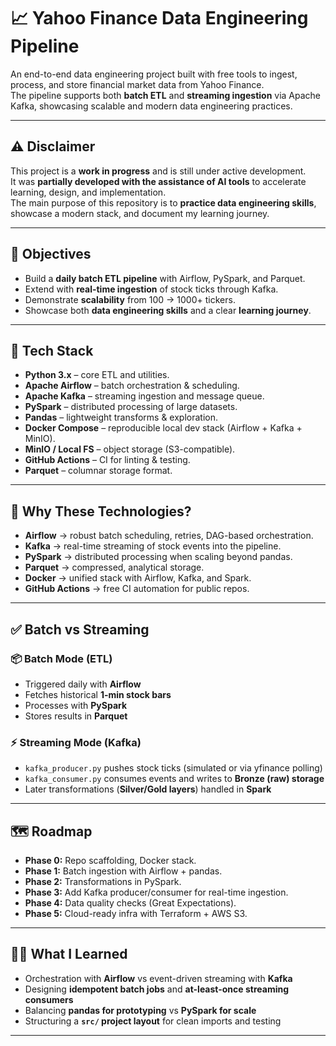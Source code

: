 # 📈 Yahoo Finance Data Engineering Pipeline

An end-to-end data engineering project built with free tools to ingest, process, and store financial market data from Yahoo Finance.  
The pipeline supports both **batch ETL** and **streaming ingestion** via Apache Kafka, showcasing scalable and modern data engineering practices.

---

## ⚠️ Disclaimer
This project is a **work in progress** and is still under active development.  
It was **partially developed with the assistance of AI tools** to accelerate learning, design, and implementation.  
The main purpose of this repository is to **practice data engineering skills**, showcase a modern stack, and document my learning journey.


---

## 🎯 Objectives
- Build a **daily batch ETL pipeline** with Airflow, PySpark, and Parquet.
- Extend with **real-time ingestion** of stock ticks through Kafka.
- Demonstrate **scalability** from 100 → 1000+ tickers.
- Showcase both **data engineering skills** and a clear **learning journey**.

---

## 🔧 Tech Stack
- **Python 3.x** – core ETL and utilities.
- **Apache Airflow** – batch orchestration & scheduling.
- **Apache Kafka** – streaming ingestion and message queue.
- **PySpark** – distributed processing of large datasets.
- **Pandas** – lightweight transforms & exploration.
- **Docker Compose** – reproducible local dev stack (Airflow + Kafka + MinIO).
- **MinIO / Local FS** – object storage (S3-compatible).
- **GitHub Actions** – CI for linting & testing.
- **Parquet** – columnar storage format.

---

## 🧠 Why These Technologies?
- **Airflow** → robust batch scheduling, retries, DAG-based orchestration.  
- **Kafka** → real-time streaming of stock events into the pipeline.  
- **PySpark** → distributed processing when scaling beyond pandas.  
- **Parquet** → compressed, analytical storage.  
- **Docker** → unified stack with Airflow, Kafka, and Spark.  
- **GitHub Actions** → free CI automation for public repos.  

---

## ✅ Batch vs Streaming

### 📦 Batch Mode (ETL)
- Triggered daily with **Airflow**  
- Fetches historical **1-min stock bars**  
- Processes with **PySpark**  
- Stores results in **Parquet**

### ⚡ Streaming Mode (Kafka)
- `kafka_producer.py` pushes stock ticks (simulated or via yfinance polling)  
- `kafka_consumer.py` consumes events and writes to **Bronze (raw) storage**  
- Later transformations (**Silver/Gold layers**) handled in **Spark**

---

## 🗺️ Roadmap
- **Phase 0:** Repo scaffolding, Docker stack. 
- **Phase 1:** Batch ingestion with Airflow + pandas. 
- **Phase 2:** Transformations in PySpark. 
- **Phase 3:** Add Kafka producer/consumer for real-time ingestion. 
- **Phase 4:** Data quality checks (Great Expectations). 
- **Phase 5:** Cloud-ready infra with Terraform + AWS S3. 

---

## 🙋‍♂️ What I Learned
- Orchestration with **Airflow** vs event-driven streaming with **Kafka**  
- Designing **idempotent batch jobs** and **at-least-once streaming consumers**  
- Balancing **pandas for prototyping** vs **PySpark for scale**  
- Structuring a **`src/` project layout** for clean imports and testing  

---
